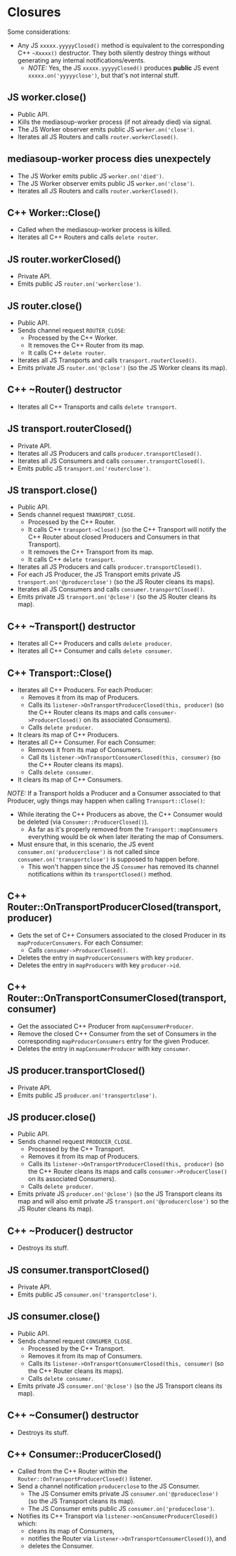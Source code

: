 # Closures

Some considerations:

* Any JS `xxxxx.yyyyyClosed()` method is equivalent to the corresponding C++ `~Xxxxx()` destructor. They both silently destroy things without generating any internal notifications/events.
  - *NOTE:* Yes, the JS `xxxxx.yyyyyClosed()` produces **public** JS event `xxxxx.on('yyyyyclose')`, but that's not internal stuff.


## JS worker.close()

* Public API.
* Kills the mediasoup-worker process (if not already died) via signal.
* The JS Worker observer emits public JS `worker.on('close')`.
* Iterates all JS Routers and calls `router.workerClosed()`.

## mediasoup-worker process dies unexpectely

* The JS Worker emits public JS `worker.on('died')`.
* The JS Worker observer emits public JS `worker.on('close')`.
* Iterates all JS Routers and calls `router.workerClosed()`.

## C++ Worker::Close()

* Called when the mediasoup-worker process is killed.
* Iterates all C++ Routers and calls `delete router`.

## JS router.workerClosed()

* Private API.
* Emits public JS `router.on('workerclose')`.

## JS router.close()

* Public API.
* Sends channel request `ROUTER_CLOSE`:
  - Processed by the C++ Worker.
  - It removes the C++ Router from its map.
  - It calls C++ `delete router`.
* Iterates all JS Transports and calls `transport.routerClosed()`.
* Emits private JS `router.on('@close')` (so the JS Worker cleans its map).

## C++ ~Router() destructor

* Iterates all C++ Transports and calls `delete transport`.

## JS transport.routerClosed()

* Private API.
* Iterates all JS Producers and calls `producer.transportClosed()`.
* Iterates all JS Consumers and calls `consumer.transportClosed()`.
* Emits public JS `transport.on('routerclose')`.

## JS transport.close()

* Public API.
* Sends channel request `TRANSPORT_CLOSE`.
  - Processed by the C++ Router.
  - It calls C++ `transport->Close()` (so the C++ Transport will notify the C++ Router about closed Producers and Consumers in that Transport).
  - It removes the C++ Transport from its map.
  - It calls C++ `delete transport`.
* Iterates all JS Producers and calls `producer.transportClosed()`.
* For each JS Producer, the JS Transport emits private JS `transport.on('@producerclose')` (so the JS Router cleans its maps).
* Iterates all JS Consumers and calls `consumer.transportClosed()`.
* Emits private JS `transport.on('@close')` (so the JS Router cleans its map).

## C++ ~Transport() destructor

* Iterates all C++ Producers and calls `delete producer`.
* Iterates all C++ Consumer and calls `delete consumer`.

## C++ Transport::Close()

* Iterates all C++ Producers. For each Producer:
  - Removes it from its map of Producers.
  - Calls its `listener->OnTransportProducerClosed(this, producer)` (so the C++ Router cleans its maps and calls `consumer->ProducerClosed()` on its associated Consumers).
  - Calls `delete producer`.
* It clears its map of C++ Producers.
* Iterates all C++ Consumer. For each Consumer:
  - Removes it from its map of Consumers.
  - Call its `listener->OnTransportConsumerClosed(this, consumer)` (so the C++ Router cleans its maps).
  - Calls `delete consumer`.
* It clears its map of C++ Consumers.

*NOTE:* If a Transport holds a Producer and a Consumer associated to that Producer, ugly things may happen when calling `Transport::Close()`:
  - While iterating the C++ Producers as above, the C++ Consumer would be deleted (via `Consumer::ProducerClosed()`).
    + As far as it's properly removed from the `Transport::mapConsumers` everything would be ok when later iterating the map of Consumers.
  - Must ensure that, in this scenario, the JS event `consumer.on('producerclose')` is not called since `consumer.on('transportclose')` is supposed to happen before.
    + This won't happen since the JS `Consumer` has removed its channel notifications within its `transportClosed()` method.

## C++ Router::OnTransportProducerClosed(transport, producer)

* Gets the set of C++ Consumers associated to the closed Producer in its `mapProducerConsumers`. For each Consumer:
  - Calls `consumer->ProducerClosed()`.
* Deletes the entry in `mapProducerConsumers` with key `producer`.
* Deletes the entry in `mapProducers` with key `producer->id`.

## C++ Router::OnTransportConsumerClosed(transport, consumer)

* Get the associated C++ Producer from `mapConsumerProducer`.
* Remove the closed C++ Consumer from the set of Consumers in the corresponding `mapProducerConsumers` entry for the given Producer.
* Deletes the entry in `mapConsumerProducer` with key `consumer`.

## JS producer.transportClosed()

* Private API.
* Emits public JS `producer.on('transportclose')`.

## JS producer.close()

* Public API.
* Sends channel request `PRODUCER_CLOSE`.
  - Processed by the C++ Transport.
  - Removes it from its map of Producers.
  - Calls its `listener->OnTransportProducerClosed(this, producer)` (so the C++ Router cleans its maps and calls `consumer->ProducerClose()` on its associated Consumers).
  - Calls `delete producer`.
* Emits private JS `producer.on('@close')` (so the JS Transport cleans its map and will also emit private JS `transport.on('@producerclose')` so the JS Router cleans its map). 

## C++ ~Producer() destructor

* Destroys its stuff.

## JS consumer.transportClosed()

* Private API.
* Emits public JS `consumer.on('transportclose')`.

## JS consumer.close()

* Public API.
* Sends channel request `CONSUMER_CLOSE`.
  - Processed by the C++ Transport.
  - Removes it from its map of Consumers.
  - Calls its `listener->OnTransportConsumerClosed(this, consumer)` (so the C++ Router cleans its maps).
  - Calls `delete consumer`.
* Emits private JS `consumer.on('@close')` (so the JS Transport cleans its map).

## C++ ~Consumer() destructor

* Destroys its stuff.

## C++ Consumer::ProducerClosed()

* Called from the C++ Router within the `Router::OnTransportProducerClosed()` listener.
* Send a channel notification `producerclose` to the JS Consumer.
  - The JS Consumer emits private JS `consumer.on('@produceclose')` (so the JS Transport cleans its map).
  - The JS Consumer emits public JS `consumer.on('produceclose')`.
* Notifies its C++ Transport via `listener->onConsumerProducerClosed()` which:
  - cleans its map of Consumers,
  - notifies the Router via `listener->OnTransportConsumerClosed()`), and
  - deletes the Consumer.
